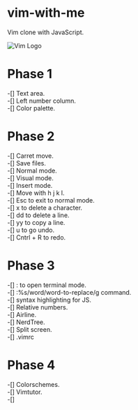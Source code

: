 # vim-with-me
Vim clone with JavaScript.  

![Vim Logo](https://download.logo.wine/logo/Vim_(text_editor)/Vim_(text_editor)-Logo.wine.png)


# Phase 1  

-[] Text area.  
-[] Left number column.  
-[] Color palette.  

# Phase 2   

-[] Carret move.  
-[] Save files.   
-[] Normal mode.  
-[] Visual mode.  
-[] Insert mode.   
-[] Move with h j k l.   
-[] Esc to exit to normal mode.    
-[] x to delete a character.     
-[] dd to delete a line.    
-[] yy to copy a line.    
-[] u to go undo.     
-[] Cntrl + R to redo.   

# Phase 3    

-[] : to open terminal mode.     
-[] :%s/word/word-to-replace/g command.    
-[] syntax highlighting for JS.  
-[] Relative numbers.  
-[] Airline.   
-[] NerdTree.    
-[] Split screen.   
-[] .vimrc    

# Phase 4    

-[] Colorschemes.   
-[] Vimtutor.    
-[]    
